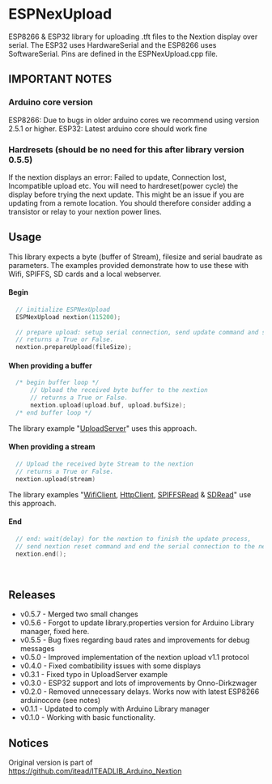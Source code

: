 # ESPNexUpload
ESP8266 & ESP32 library for uploading .tft files to the Nextion display over serial. The ESP32 uses HardwareSerial and the ESP8266 uses SoftwareSerial. Pins are defined in the ESPNexUpload.cpp file.

## IMPORTANT NOTES

### Arduino core version
ESP8266: Due to bugs in older arduino cores we recommend using version 2.5.1 or higher.
ESP32: Latest arduino core should work fine

### Hardresets (should be no need for this after library version 0.5.5)
If the nextion displays an error: Failed to update, Connection lost, Incompatible upload etc.
You will need to hardreset(power cycle) the display before trying the next update. This might be an issue if you are updating from a remote location. You should therefore consider adding a transistor or relay to your nextion power lines.

## Usage
This library expects a byte (buffer of Stream), filesize and serial baudrate as parameters. The examples provided demonstrate how to use these with Wifi, SPIFFS, SD cards and a local webserver. 

#### Begin
```C++
  // initialize ESPNexUpload
  ESPNexUpload nextion(115200);
  
  // prepare upload: setup serial connection, send update command and send the expected update size
  // returns a True or False.
  nextion.prepareUpload(fileSize);
```

#### When providing a buffer
```C++
  /* begin buffer loop */
      // Upload the received byte buffer to the nextion
      // returns a True or False.
      nextion.upload(upload.buf, upload.bufSize);
  /* end buffer loop */
```
The library example "[UploadServer](examples/UploadServer/UploadServer.ino#L100)" uses this approach.
</br>

#### When providing a stream
```C++
  // Upload the received byte Stream to the nextion
  // returns a True or False.
  nextion.upload(stream)
```
The library examples "[WifiClient](examples/WifiClient/WifiClient.ino#L128), [HttpClient](examples/HttpClient/HttpClient.ino#L123), [SPIFFSRead](examples/SPIFFSRead/SPIFFSRead.ino#L62) & [SDRead](examples/SDRead/SDRead.ino#L61)" use this approach.
</br>

#### End
```C++
  // end: wait(delay) for the nextion to finish the update process,
  // send nextion reset command and end the serial connection to the nextion
  nextion.end();
```
</br>

## Releases
- v0.5.7 - Merged two small changes
- v0.5.6 - Forgot to update library.properties version for Arduino Library manager, fixed here.
- v0.5.5 - Bug fixes regarding baud rates and improvements for debug messages
- v0.5.0 - Improved implementation of the nextion upload v1.1 protocol
- v0.4.0 - Fixed combatibility issues with some displays
- v0.3.1 - Fixed typo in UploadServer example
- v0.3.0 - ESP32 support and lots of improvements by Onno-Dirkzwager
- v0.2.0 - Removed unnecessary delays. Works now with latest ESP8266 arduinocore (see notes)
- v0.1.1 - Updated to comply with Arduino Library manager
- v0.1.0 - Working with basic functionality. 

## Notices
Original version is part of https://github.com/itead/ITEADLIB_Arduino_Nextion
